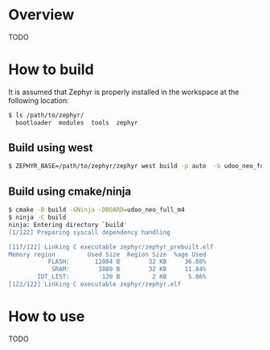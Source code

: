 # Overview
TODO

# How to build
It is assumed that Zephyr is properly installed in the workspace at the following location:

```bash
$ ls /path/to/zephyr/
  bootloader  modules  tools  zephyr
```

## Build using west

```bash
$ ZEPHYR_BASE=/path/to/zephyr/zephyr west build -p auto  -b udoo_neo_full_m4
```

## Build using cmake/ninja

```bash
$ cmake -B build -GNinja -DBOARD=udoo_neo_full_m4
$ ninja -C build                                 
ninja: Entering directory `build'
[1/122] Preparing syscall dependency handling

[117/122] Linking C executable zephyr/zephyr_prebuilt.elf
Memory region         Used Size  Region Size  %age Used
           FLASH:       12084 B        32 KB     36.88%
            SRAM:        3880 B        32 KB     11.84%
        IDT_LIST:         120 B         2 KB      5.86%
[122/122] Linking C executable zephyr/zephyr.elf
```

# How to use
TODO
